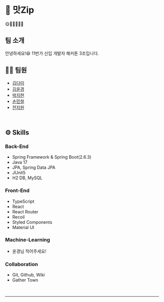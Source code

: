 # 📜 맛Zip
😋🍔🍕🍖🌯🍣

## 팀 소개
안녕하세요!😆 11번가 신입 개발자 해커톤 3조입니다.

## 👫🏻 팀원
- [김다미](https://github.com/damilog)
- [김윤경](https://github.com/fpal95)
- [박지현](https://github.com/jihyunhillpark)
- [손민철](https://github.com/MinChul-Son)
- [전지원](https://github.com/kworkbee)

<br>

## ⚙️ Skills
### Back-End
- Spring Framework & Spring Boot(2.6.3)
- Java 17
- JPA, Spring Data JPA
- JUnit5
- H2 DB, MySQL

### Front-End
- TypeScript
- React
- React Router
- Recoil
- Styled Components
- Material UI


### Machine-Learning
- 윤경님 적어주세요!

### Collaboration
- Git, Github, Wiki
- Gather Town

<br>

---

<br>

